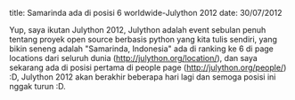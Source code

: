 title: Samarinda ada di posisi 6 worldwide-Julython 2012
date: 30/07/2012

Yup, saya ikutan Julython 2012, Julython adalah event sebulan penuh tentang
proyek open source berbasis python yang kita tulis sendiri, yang bikin
seneng adalah "Samarinda, Indonesia" ada di ranking ke 6 di page locations 
dari seluruh dunia (http://julython.org/location/), dan saya sekarang ada di 
posisi pertama di people page (http://julython.org/people/) :D,  Julython 2012 
akan berakhir beberapa hari lagi dan semoga posisi ini nggak turun :D.
